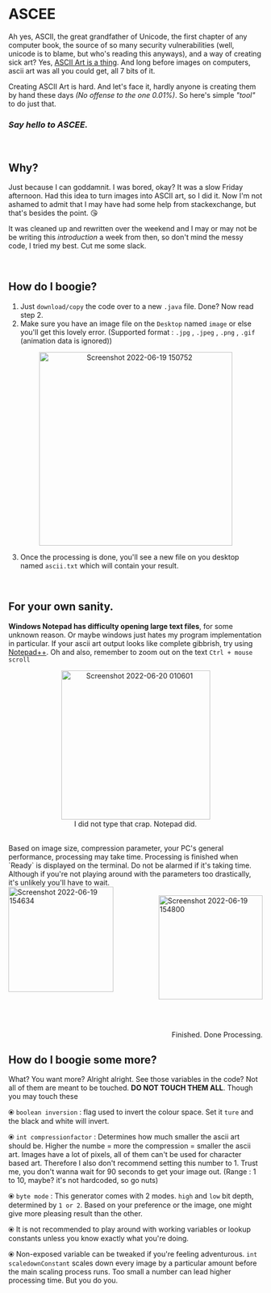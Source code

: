 # ASCEE

Ah yes, ASCII, the great grandfather of Unicode, the first chapter of any computer book, the source of so many security vulnerabilities (well, unicode is to blame, but who's reading this anyways), and a way of creating sick art? Yes, <a href="https://wikipedia.org/wiki/ASCII_art" target="blank">ASCII Art is a thing</a>. And long before images on computers, ascii art was all you could get, all 7 bits of it.


Creating ASCII Art is hard. And let's face it, hardly anyone is creating them by hand these days _(No offense to the one 0.01%)_. So here's simple _"tool"_ to do just that.
### _Say hello to ASCEE._


<br/>

## **Why?**

Just because I can goddamnit. I was bored, okay? It was a slow Friday afternoon. Had this idea to turn images into ASCII art, so I did it. Now I'm not ashamed to admit that I may have had some help from stackexchange, but that's besides the point. 😘

It was cleaned up and rewritten over the weekend and I may or may not be be writing this _introduction_ a week from then, so don't mind the messy code, I tried my best. Cut me some slack.


<br/>

## **How do I boogie?**



1. Just `download/copy` the code over to a new `.java` file. Done? Now read step 2.
2. Make sure you have an image file on the `Desktop` named `image` or else you'll get this lovely error. (Supported format : `.jpg` , `.jpeg` , `.png` , `.gif` (animation data is ignored))

<p align="center">
<img width="383" alt="Screenshot 2022-06-19 150752" src="https://user-images.githubusercontent.com/64971616/174474841-5b9b1478-2a4e-4d2e-8bd8-b8b560b5e8f1.png">
</p>

3. Once the processing is done, you'll see a new file on you desktop named `ascii.txt` which will contain your result.



<br/>

## For your own sanity.

**Windows Notepad has difficulty opening large text files**, for some unknown reason. Or maybe windows just hates my program implementation in particular. If your ascii art output looks like complete gibbrish, try using <a href="https://notepad-plus-plus.org/downloads/" target="blank">Notepad++</a>. Oh and also, remember to zoom out on the text `Ctrl + mouse scroll`


<p align="center">
<img width="295" alt="Screenshot 2022-06-20 010601" src="https://user-images.githubusercontent.com/64971616/174497531-08e956a4-bed0-406f-a209-068ac2267f00.png">
<br clear="left">
I did not type that crap. Notepad did.
</p>

<br/>
Based on image size, compression parameter, your PC's general performance, processing may take time. Processing is finished when `Ready` is displayed on the terminal. Do not be alarmed if it's taking time. Although if you're not playing around with the parameters too drastically, it's unlikely you'll have to wait.


<br/>
<img align = "left" width="208" alt="Screenshot 2022-06-19 154634" src="https://user-images.githubusercontent.com/64971616/174476287-fd24ab02-5c4b-413e-9310-3a2678d36dc7.png">
<br/>

<img align = "right" width="206" alt="Screenshot 2022-06-19 154800" src="https://user-images.githubusercontent.com/64971616/174476338-029e8930-2803-4a91-ada1-5dc3cb989dcf.png">
<br/>

<br clear="left">
<p aligh="left">
 <br/>

</p>


<br clear="right"/>
<p align="right">
Finished. Done Processing.
</p>


## **How do I boogie some more?**


What? You want more? Alright alright. See those variables in the code? Not all of them are meant to be touched. **DO NOT TOUCH THEM ALL**. Though you may touch these<p align="center">

  
⦿ `boolean inversion` : flag used to invert the colour space. Set it `ture` and the black and white will invert.
  
⦿ `int compressionfactor` : Determines how much smaller the ascii art should be. Higher the numbe = more the compression = smaller the ascii art. Images have a lot of pixels, all of them can't be used for character based art. Therefore I also don't recommend setting this number to 1. Trust me, you don't wanna wait for 90 seconds to get your image out. (Range : 1 to 10, maybe? it's not hardcoded, so go nuts)
  
⦿ `byte mode` : This generator comes with 2 modes. `high` and `low` bit depth, determined by `1 or 2`. Based on your preference or the image, one might give more pleasing result than the other.

⦿ It is not recommended to play around with working variables or lookup constants unless you know exactly what you're doing.
  
⦿ Non-exposed variable can be tweaked if you're feeling adventurous. `int scaledownConstant` scales down every image by a particular amount before the main scaling process runs. Too small a number can lead higher processing time. But you do you.



